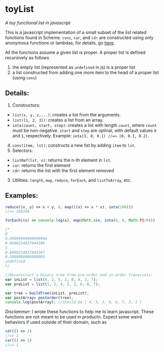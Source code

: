 # toyList
*A toy functional list in javascript*

This is a javascript implementation of a small subset of the list related functions found 
in Scheme. `cons`, `car`, and `cdr` are constructed using only anonymous functions or lambdas, for details, go 
[here](http://research.microsoft.com/en-us/um/people/simonpj/papers/slpj-book-1987/).

All the functions assume a given list is proper. A proper list is defined recursively as follows

1. the empty list (represented as `undefined` in js) is a proper list
2. a list constructed from adding one more item to the head of a proper list (using `cons`)

## Details:

1. Constructors:
  * `list(x, y, z,...)`: creates a list from the arguments.
  * `list([1, 2, 3])`: creates a list from an array.
  * `iota(count, start, step)`: creates a list with length `count`, 
  where `count` must be non-negative.
   `start` and `step` are optinal, with default values `0` and `1`, respectively. 
   Example: `iota(3, 0, 0.1) //=> (0, 0.1, 0.2)`.
   4. `cons(item, lst)`: constructs a new list by adding `item` to `lst`.
2. Selectors:
  * `listRef(lst, n)`: returns the n-th element in `lst`.
  * `car`: returns the first element
  * `cdr`: returns the list with the first element removed
3. Utilities: `length`, `map`, `reduce`, `forEach`, 
   and `listToArray`, etc.

## Examples:

```javascript
reduce((x, y) => x + y, 0, map(((x) => x * x), iota(100)))
//=> 328350

forEach((x) => console.log(x), map(Math.sin, iota(6, 0, Math.PI/6)))

/*
0
0.49999999999999994
0.8660254037844386
1
0.8660254037844387
0.5000000000000003
undefined
*/

//Reconstruct a binary tree from pre-order and in-order traversals:
var inList = list(4, 2, 5, 1, 8, 6, 3, 7);
var preList = list(1, 2, 4, 5, 3, 6, 8, 7);

var tree = buildTree(inList, preList);
var postArray= postorder(tree);
console.log(postArray); //should be [ 4, 5, 2, 8, 6, 7, 3, 1 ]

```

_Disclammer_: I wrote these functions to help me to learn javascript. These functions are not 
meant to be used in productn. Expect some weird behaviors if used outside of their domain, such as

```javascript
cdr(() => 1) 
//=> 1
car(() => 1) 
//=> 1
``` 
